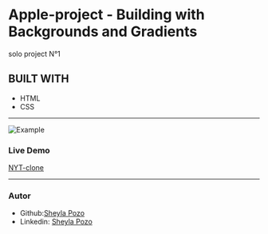 # Apple-project - Building with Backgrounds and Gradients

solo project N°1

## BUILT WITH

- HTML
- CSS

---

![Example](https://web.archive.org/web/20140301004610/http://www.apple.com/)

### Live Demo

[NYT-clone](https://github.com/Laguna1/Clone-New-York-Tiimes)

---

### Autor

- Github:[Sheyla Pozo](https://github.com/sheylaPozo)
- Linkedin: [Sheyla Pozo](https://www.linkedin.com/in/sheypozo/)
